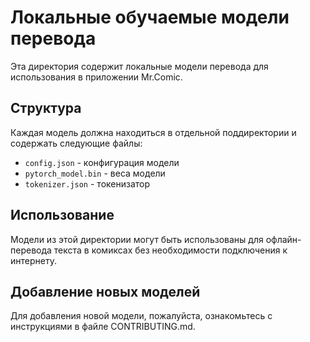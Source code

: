 # Локальные обучаемые модели перевода

Эта директория содержит локальные модели перевода для использования в приложении Mr.Comic.

## Структура

Каждая модель должна находиться в отдельной поддиректории и содержать следующие файлы:
- `config.json` - конфигурация модели
- `pytorch_model.bin` - веса модели
- `tokenizer.json` - токенизатор

## Использование

Модели из этой директории могут быть использованы для офлайн-перевода текста в комиксах без необходимости подключения к интернету.

## Добавление новых моделей

Для добавления новой модели, пожалуйста, ознакомьтесь с инструкциями в файле CONTRIBUTING.md.

